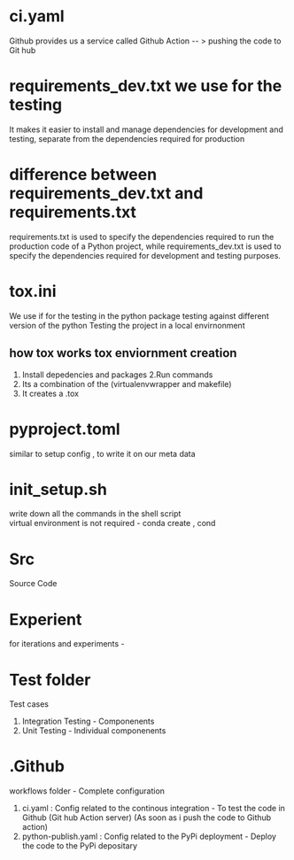 # ci.yaml
Github provides us a service called Github Action -- > pushing the code to Git hub     

# requirements_dev.txt we use for the testing 
It makes it easier to install and manage dependencies for development and testing, separate from the dependencies required for production

# difference between requirements_dev.txt and requirements.txt 
requirements.txt is used to specify the dependencies required to run the production code of a Python project, while requirements_dev.txt is used to specify the dependencies required for development and testing purposes.

# tox.ini
We use if for the testing in the python package testing against different version of the python 
Testing the project in a local envirnonment 

## how tox works tox enviornment creation
  1. Install depedencies and packages
  2.Run commands
  3. Its a combination of the (virtualenvwrapper and makefile)
  4. It creates a .tox

# pyproject.toml 
  similar to setup config , to write it on our meta data 

# init_setup.sh 
  write down all the commands in the shell script  
  virtual environment is not required - conda create , cond

# Src 
  Source Code 

# Experient 
  for iterations and experiments -  

# Test folder 
  Test cases  
  1. Integration Testing - Componenents 
  2. Unit Testing - Individual componenents

# .Github 
  workflows folder - Complete configuration 
  1. ci.yaml : Config related to the continous integration - To test the code in Github (Git hub Action server) (As soon as i push the code to Github action) 
  2. python-publish.yaml : Config related to the PyPi deployment - Deploy the code to the PyPi depositary


     
